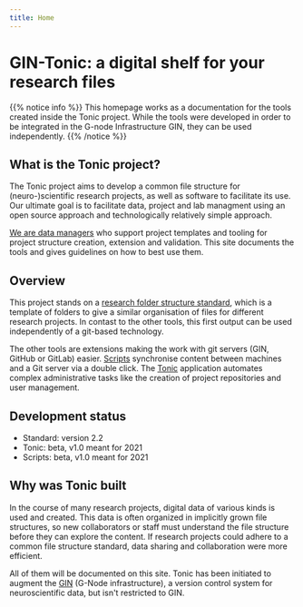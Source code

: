 ```yaml
---
title: Home
---
```


# GIN-Tonic: a digital shelf for your research files

{{% notice info %}}
This homepage works as a documentation for the tools created inside the Tonic project.
While the tools were developed in order to be integrated in the G-node Infrastructure GIN, they can be used independently.
{{% /notice %}}

## What is the Tonic project?

The Tonic project aims to develop a common file structure for (neuro-)scientific research projects, as well as software to facilitate its use. Our ultimate goal is to facilitate data, project and lab managment using an open source approach and technologically relatively simple approach.

[We are data managers](about) who support project templates and tooling for project structure creation, extension and validation. This site documents the tools and gives guidelines on how to best use them. 



## Overview 

This project stands on a [research folder structure standard](standard), which is a template of folders to give a similar organisation of files for different research projects. In contast to the other tools, this first output can be used independently of a git-based technology.

The other tools are extensions making the work with git servers (GIN, GitHub or GitLab) easier. [Scripts](tooling/scripts) synchronise content between machines and a Git server via a double click. The [Tonic](tooling/tonictool) application automates complex administrative tasks like the creation of project repositories and user management.

## Development status

- Standard: version 2.2
- Tonic: beta, v1.0 meant for 2021
- Scripts: beta, v1.0 meant for 2021


## Why was Tonic built

In the course of many research projects, digital data of various kinds is used and created.
This data is often organized in implicitly grown file structures, so new collaborators or staff must understand the file structure before they can explore the content.
If research projects could adhere to a common file structure standard, data sharing and collaboration were more efficient.


All of them will be documented on this site.
Tonic has been initiated to augment the [GIN] (G-Node infrastructure), a version control system for neuroscientific data, but isn't restricted to GIN.

[GIN]: https://gin.g-node.org



